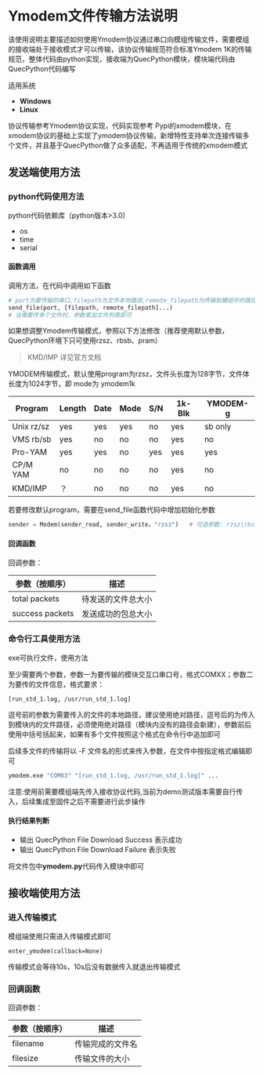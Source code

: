 # Ymodem文件传输方法说明

该使用说明主要描述如何使用Ymodem协议通过串口向模组传输文件，需要模组的接收端处于接收模式才可以传输，该协议传输规范符合标准Ymodem 1K的传输规范，整体代码由python实现，接收端为QuecPython模块，模块端代码由QuecPython代码编写

适用系统

- **Windows**
- **Linux**

协议传输参考Ymodem协议实现，代码实现参考 Pypi的xmodem模块，在xmodem协议的基础上实现了ymodem协议传输，新增特性支持单次连接传输多个文件，并且基于QuecPython做了众多适配，不再适用于传统的xmodem模式

## 发送端使用方法

### python代码使用方法

python代码依赖库（python版本>3.0)

- os
- time
- serial

#### 函数调用

调用方法，在代码中调用如下函数

```python
# port为要传输的串口,filepath为文件本地路径,remote_filepath为传输到模组中的路径(绝对路径)
send_file(port, [filepath, remote_filepath]...)
# 当需要传多个文件时，参数累加文件列表即可
```

如果想调整Ymodem传输模式，参照以下方法修改（推荐使用默认参数，QuecPython环境下只可使用rzsz、rbsb、pram）

> KMD/IMP 详见官方文档

YMODEM传输模式，默认使用program为rzsz，文件头长度为128字节，文件体长度为1024字节，即 mode为 ymodem1k

|Program   | Length | Date | Mode | S/N | 1k-Blk | YMODEM-g|
| ---- | ---- | ---- | ---- | ---- | ---- | ---- |
|Unix rz/sz | yes    | yes  | yes  | no  | yes    | sb only  |
|VMS rb/sb  | yes    | no   | no   | no  | yes    | no       |
|Pro-YAM    | yes    | yes  | no   | yes | yes    | yes      |
|CP/M YAM   | no     | no   | no   | no  | yes    | no       |
|KMD/IMP    | ？   | no   | no   | no  | yes    | no       |

若要修改默认program，需要在send_file函数代码中增加初始化参数

```python
sender = Modem(sender_read, sender_write，"rzsz")   # 可选参数: rzsz|rbsb|pyam|cyam|kimp
```

#### 回调函数

回调参数：

| 参数（按顺序）  | 描述               |
| --------------- | ------------------ |
| total packets   | 待发送的文件总大小 |
| success packets | 发送成功的包总大小 |

### 命令行工具使用方法

exe可执行文件，使用方法

至少需要两个参数，参数一为要传输的模块交互口串口号，格式COMXX；参数二为要传的文件信息，格式要求：

```
[run_std_1.log, /usr/run_std_1.log]
```

逗号前的参数为需要传入的文件的本地路径，建议使用绝对路径，逗号后的为传入到模块内的文件路径，必须使用绝对路径（模块内没有的路径会新建），参数前后使用中括号括起来，如果有多个文件按照这个格式在命令行中追加即可

后续多文件的传输将以 -F 文件名的形式来传入参数，在文件中按指定格式编辑即可

```python
ymodem.exe "COM63" "[run_std_1.log, /usr/run_std_1.log]" ...
```

注意:使用前需要模组端先传入接收协议代码,当前为demo测试版本需要自行传入，后续集成至固件之后不需要进行此步操作

#### 执行结果判断

- 输出 QuecPython File Download Success 表示成功
- 输出 QuecPython File Download Failure 表示失败

将文件包中**ymodem.py**代码传入模块中即可

## 接收端使用方法

### 进入传输模式

模组端使用只需进入传输模式即可

```
enter_ymodem(callback=None)
```

传输模式会等待10s，10s后没有数据传入就退出传输模式

### 回调函数

回调参数：

| 参数（按顺序） | 描述             |
| -------------- | ---------------- |
| filename       | 传输完成的文件名 |
| filesize       | 传输文件的大小   |
